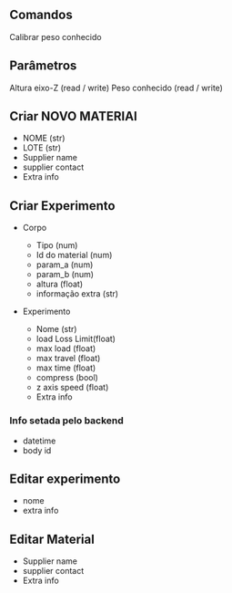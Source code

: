 <!--
 Copyright (C) 2023 Hefestus
 
 This file is part of Bolinho.
 
 Bolinho is free software: you can redistribute it and/or modify
 it under the terms of the GNU General Public License as published by
 the Free Software Foundation, either version 3 of the License, or
 (at your option) any later version.
 
 Bolinho is distributed in the hope that it will be useful,
 but WITHOUT ANY WARRANTY; without even the implied warranty of
 MERCHANTABILITY or FITNESS FOR A PARTICULAR PURPOSE.  See the
 GNU General Public License for more details.
 
 You should have received a copy of the GNU General Public License
 along with Bolinho.  If not, see <http://www.gnu.org/licenses/>.
-->

## Comandos
Calibrar peso conhecido


## Parâmetros
Altura eixo-Z (read / write)
Peso conhecido (read / write)



## Criar NOVO MATERIAl
* NOME (str)
* LOTE (str)
* Supplier name
* supplier contact
* Extra info


## Criar Experimento
* Corpo
    * Tipo (num)
    * Id do material (num)
    * param_a (num)
    * param_b (num)
    * altura (float)
    * informação extra (str)

* Experimento
    * Nome (str)
    * load Loss Limit(float)
    * max load (float)
    * max travel (float)
    * max time (float)
    * compress (bool)
    * z axis speed (float)
    * Extra info
    
### Info setada pelo backend
* datetime
* body id



## Editar experimento
* nome
* extra info


## Editar Material
* Supplier name
* supplier contact
* Extra info

